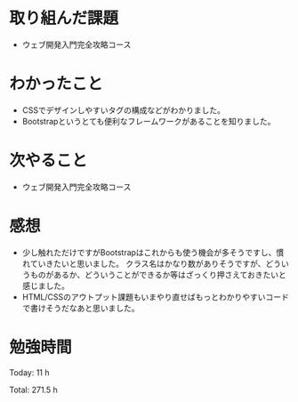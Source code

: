 # 取り組んだ課題
- ウェブ開発入門完全攻略コース

# わかったこと
- CSSでデザインしやすいタグの構成などがわかりました。
- Bootstrapというとても便利なフレームワークがあることを知りました。

# 次やること
- ウェブ開発入門完全攻略コース

# 感想
- 少し触れただけですがBootstrapはこれからも使う機会が多そうですし、慣れていきたいと思いました。
クラス名はかなり数がありそうですが、どういうものがあるか、どういうことができるか等はざっくり押さえておきたいと感じました。
- HTML/CSSのアウトプット課題もいまやり直せばもっとわかりやすいコードで書けそうだなあと思いました。

# 勉強時間
Today: 11 h

Total: 271.5 h
